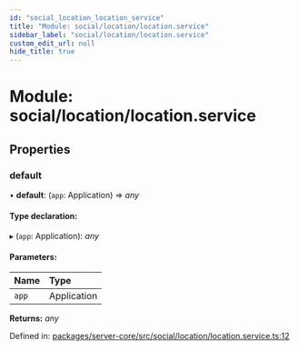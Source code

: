 ```yaml
---
id: "social_location_location_service"
title: "Module: social/location/location.service"
sidebar_label: "social/location/location.service"
custom_edit_url: null
hide_title: true
---
```


# Module: social/location/location.service

## Properties

### default

• **default**: (`app`: Application) => *any*

#### Type declaration:

▸ (`app`: Application): *any*

#### Parameters:

| Name | Type |
| :------ | :------ |
| `app` | Application |

**Returns:** *any*

Defined in: [packages/server-core/src/social/location/location.service.ts:12](https://github.com/xr3ngine/xr3ngine/blob/7e8e151f1/packages/server-core/src/social/location/location.service.ts#L12)
